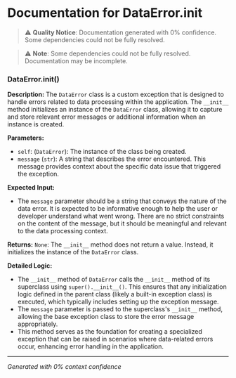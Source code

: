 # Documentation for DataError.__init__

> ⚠️ **Quality Notice**: Documentation generated with 0% confidence. Some dependencies could not be fully resolved.


> ⚠️ **Note**: Some dependencies could not be fully resolved. Documentation may be incomplete.
### DataError.__init__()

**Description:**
The `DataError` class is a custom exception that is designed to handle errors related to data processing within the application. The `__init__` method initializes an instance of the `DataError` class, allowing it to capture and store relevant error messages or additional information when an instance is created.

**Parameters:**
- `self`: (`DataError`): The instance of the class being created.
- `message` (`str`): A string that describes the error encountered. This message provides context about the specific data issue that triggered the exception.

**Expected Input:**
- The `message` parameter should be a string that conveys the nature of the data error. It is expected to be informative enough to help the user or developer understand what went wrong. There are no strict constraints on the content of the message, but it should be meaningful and relevant to the data processing context.

**Returns:**
`None`: The `__init__` method does not return a value. Instead, it initializes the instance of the `DataError` class.

**Detailed Logic:**
- The `__init__` method of `DataError` calls the `__init__` method of its superclass using `super().__init__()`. This ensures that any initialization logic defined in the parent class (likely a built-in exception class) is executed, which typically includes setting up the exception message.
- The `message` parameter is passed to the superclass's `__init__` method, allowing the base exception class to store the error message appropriately.
- This method serves as the foundation for creating a specialized exception that can be raised in scenarios where data-related errors occur, enhancing error handling in the application.

---
*Generated with 0% context confidence*
